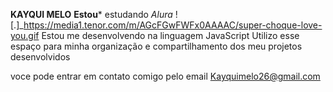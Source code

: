 **KAYQUI MELO**
**Estou*** estudando _Alura_
![.]_https://media1.tenor.com/m/AGcFGwFWFx0AAAAC/super-choque-love-you.gif
Estou me desenvolvendo na linguagem JavaScript
Utilizo esse espaço para minha organização e compartilhamento dos meu projetos desenvolvidos

voce pode entrar em contato comigo pelo email Kayquimelo26@gmail.com
